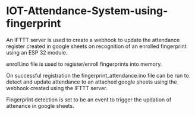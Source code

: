 # IOT-Attendance-System-using-fingerprint
An IFTTT server is used to create a webhook to update the attendance register created in google sheets on recognition of an enrolled fingerprint using an ESP 32 module.


enroll.ino file is used to register/enroll fingerprints into memory.

On successful registration the fingerprint_attendance.ino file can be run to detect and update attendance to an attached google sheets using the webhook created using
the IFTTT server.

Fingerprint detection is set to be an event to trigger the updation of attenance in google sheets.
